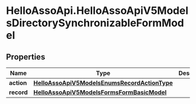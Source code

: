 # HelloAssoApi.HelloAssoApiV5ModelsDirectorySynchronizableFormModel

## Properties

Name | Type | Description | Notes
------------ | ------------- | ------------- | -------------
**action** | [**HelloAssoApiV5ModelsEnumsRecordActionType**](HelloAssoApiV5ModelsEnumsRecordActionType.md) |  | [optional] 
**record** | [**HelloAssoApiV5ModelsFormsFormBasicModel**](HelloAssoApiV5ModelsFormsFormBasicModel.md) |  | [optional] 


